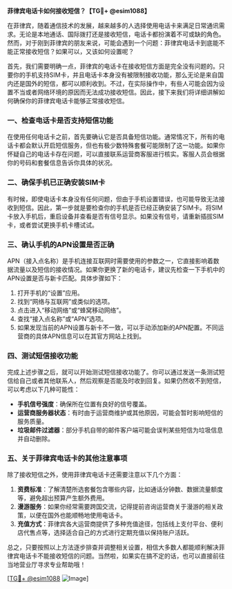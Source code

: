 **菲律宾电话卡如何接收短信？【TG💪+ @esim1088】**

在菲律宾，随着通信技术的发展，越来越多的人选择使用电话卡来满足日常通讯需求。无论是本地通话、国际拨打还是接收短信，电话卡都扮演着不可或缺的角色。然而，对于刚到菲律宾的朋友来说，可能会遇到一个问题：菲律宾电话卡到底能不能正常接收短信？如果可以，又该如何设置呢？

首先，我们需要明确一点，菲律宾的电话卡在接收短信方面是完全没有问题的。只要你的手机支持SIM卡，并且电话卡本身没有被限制接收功能，那么无论是来自国内还是国外的短信，都可以顺利收到。不过，在实际操作中，有些人可能会因为设置不当或者网络环境的原因而无法成功接收短信。因此，接下来我们将详细讲解如何确保你的菲律宾电话卡能够正常接收短信。

### 一、检查电话卡是否支持短信功能

在使用任何电话卡之前，首先要确认它是否具备短信功能。通常情况下，所有的电话卡都会默认开启短信服务，但也有极少数特殊套餐可能限制了这一功能。如果你怀疑自己的电话卡存在问题，可以直接联系运营商客服进行核实。客服人员会根据你的号码和套餐信息告诉你具体的状况。

### 二、确保手机已正确安装SIM卡

有时候，即使电话卡本身没有任何问题，但由于手机设置错误，也可能导致无法接收到短信。因此，第一步就是要检查你的手机是否已经正确安装了SIM卡。将SIM卡放入手机后，重启设备并查看是否有信号显示。如果没有信号，请重新插拔SIM卡，或者尝试更换手机卡槽试试。

### 三、确认手机的APN设置是否正确

APN（接入点名称）是手机连接互联网时需要使用的参数之一，它直接影响着数据流量以及短信的接收情况。如果你更换了新的电话卡，建议先检查一下手机中的APN设置是否与新卡匹配。具体步骤如下：

1. 打开手机的“设置”应用。
2. 找到“网络与互联网”或类似的选项。
3. 点击进入“移动网络”或“蜂窝移动网络”。
4. 查找“接入点名称”或“APN”选项。
5. 如果发现当前的APN设置与新卡不一致，可以手动添加新的APN配置。不同运营商的具体APN信息可以在其官方网站上找到。

### 四、测试短信接收功能

完成上述步骤之后，就可以开始测试短信接收功能了。你可以通过发送一条测试短信给自己或者其他联系人，然后观察是否能及时收到回复。如果仍然收不到短信，可以考虑以下几种可能性：

- **手机信号强度**：确保所在位置有良好的信号覆盖。
- **运营商服务器状态**：有时由于运营商维护或其他原因，可能会暂时影响短信的服务质量。
- **垃圾邮件过滤器**：部分手机自带的邮件客户端可能会误判某些短信为垃圾信息并自动删除。

### 五、关于菲律宾电话卡的其他注意事项

除了接收短信之外，使用菲律宾电话卡还需要注意以下几个方面：

1. **资费标准**：了解清楚所选套餐包含哪些内容，比如通话分钟数、数据流量额度等，避免超出预算产生额外费用。
2. **漫游服务**：如果你经常需要跨国交流，记得提前咨询运营商关于漫游的相关政策，以便在国外也能顺畅地使用电话卡。
3. **充值方式**：菲律宾各大运营商提供了多种充值途径，包括线上支付平台、便利店代售点等，选择适合自己的方式进行定期充值以保持账户活跃。

总之，只要按照以上方法逐步排查并调整相关设置，相信大多数人都能顺利解决菲律宾电话卡不能接收短信的问题。当然啦，如果实在搞不定的话，也可以直接前往当地营业厅寻求专业帮助哦！

[[TG💪+ @esim1088](https://t.me/s/esim1088) ![Image](https://i.postimg.cc/4NQfJmqS/Snipaste-2025-05-13-00-14-12.png)]